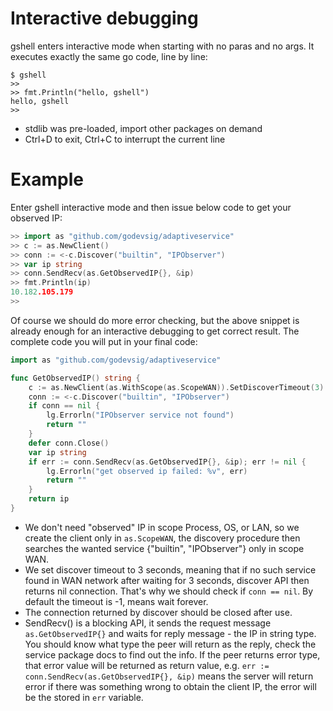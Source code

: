 # Interactive debugging

gshell enters interactive mode when starting with no paras and no args.
It executes exactly the same go code, line by line:

```shell
$ gshell
>>
>> fmt.Println("hello, gshell")
hello, gshell
>>
```

- stdlib was pre-loaded, import other packages on demand
- Ctrl+D to exit, Ctrl+C to interrupt the current line

# Example

Enter gshell interactive mode and then issue below code to get your observed IP:

```go
>> import as "github.com/godevsig/adaptiveservice"
>> c := as.NewClient()
>> conn := <-c.Discover("builtin", "IPObserver")
>> var ip string
>> conn.SendRecv(as.GetObservedIP{}, &ip)
>> fmt.Println(ip)
10.182.105.179
>>
```

Of course we should do more error checking, but the above snippet
is already enough for an interactive debugging to get correct result.
The complete code you will put in your final code:

```go
import as "github.com/godevsig/adaptiveservice"

func GetObservedIP() string {
	c := as.NewClient(as.WithScope(as.ScopeWAN)).SetDiscoverTimeout(3)
	conn := <-c.Discover("builtin", "IPObserver")
	if conn == nil {
		lg.Errorln("IPObserver service not found")
		return ""
	}
	defer conn.Close()
	var ip string
	if err := conn.SendRecv(as.GetObservedIP{}, &ip); err != nil {
		lg.Errorln("get observed ip failed: %v", err)
		return ""
	}
	return ip
}
```

- We don't need "observed" IP in scope Process, OS, or LAN, so we create the client
  only in `as.ScopeWAN`, the discovery procedure then searches the wanted service
  {"builtin", "IPObserver"} only in scope WAN.
- We set discover timeout to 3 seconds, meaning that if no such service found in WAN
  network after waiting for 3 seconds, discover API then returns nil connection. That's
  why we should check if `conn == nil`. By default the timeout is -1, means wait forever.
- The connection returned by discover should be closed after use.
- SendRecv() is a blocking API, it sends the request message `as.GetObservedIP{}` and
  waits for reply message - the IP in string type. You should know what type the peer
  will return as the reply, check the service package docs to find out the info. If
  the peer returns error type, that error value will be returned as return value, e.g.
  `err := conn.SendRecv(as.GetObservedIP{}, &ip)` means the server will return error
  if there was something wrong to obtain the client IP, the error will be the stored
  in `err` variable.
